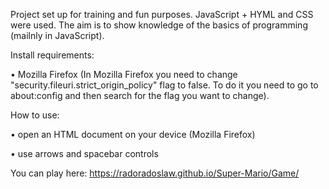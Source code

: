 Project set up for training and fun purposes. JavaScript + HYML and CSS were used. 
The aim is to show knowledge of the basics of programming (mailnly in JavaScript).

Install requirements:

  •	Mozilla Firefox
  (In Mozilla Firefox you need to change "security.fileuri.strict_origin_policy" flag to false.
  To do it you need to go to about:config and then search for the flag you want to change).

How to use:

  •	open an HTML document on your device (Mozilla Firefox)
  
  •	use arrows and spacebar controls

You can play here: https://radoradoslaw.github.io/Super-Mario/Game/
